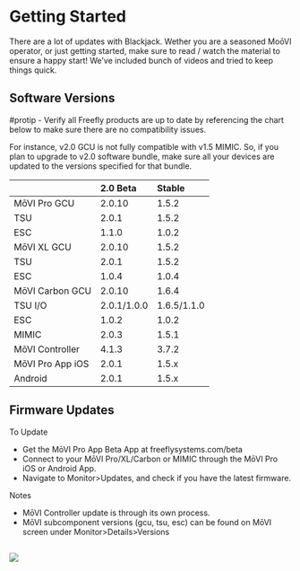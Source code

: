 # Getting Started

There are a lot of updates with Blackjack. Wether you are a seasoned MoōVI operator, or just getting started, make sure to read / watch the material to ensure a happy start! We’ve included bunch of videos and tried to keep things quick.

## Software Versions

\#protip​ - ​Verify all Freefly products are up to date by referencing the chart below to make sure there are no compatibility issues.

For instance, v2.0 GCU is not fully compatible with v1.5 MIMIC. So, if you plan to upgrade to v2.0 software bundle, make sure all your devices are updated to the versions specified for that bundle.

|  | 2.0 Beta | Stable |
| :--- | :--- | :--- |
| MōVI Pro    GCU | 2.0.10 | 1.5.2 |
|                      TSU | 2.0.1 | 1.5.2 |
|                      ESC | 1.1.0 | 1.0.2 |
| MōVI XL     GCU | 2.0.10 | 1.5.2 |
|                     TSU | 2.0.1 | 1.5.2 |
|                     ESC | 1.0.4 | 1.0.4 |
| MōVI Carbon GCU   | 2.0.10 | 1.6.4 |
|                     TSU I/O | 2.0.1/1.0.0 | 1.6.5/1.1.0 |
|                     ESC | 1.0.2 | 1.0.2 |
| MIMIC | 2.0.3 | 1.5.1 |
| MōVI Controller | 4.1.3 | 3.7.2 |
| MōVI Pro App   iOS | 2.0.1 | 1.5.x |
|                     Android | 2.0.1 | 1.5.x |

## Firmware Updates

To Update 

* Get the MōVI Pro App Beta App at freeflysystems.com/beta
* Connect to your MōVI Pro/XL/Carbon or MIMIC through the MōVI Pro iOS or Android App.
* Navigate to Monitor&gt;Updates, and check if you have the latest firmware.

 Notes

* MōVI Controller update is through ​its own process.​ 
* MōVI subcomponent versions \(gcu, tsu, esc\) can be found on MōVI screen under Monitor&gt;Details&gt;Versions

## 

![](blob:https://app.gitbook.com/21a3ec5a-5ccf-46af-8114-540f535c8d16)


